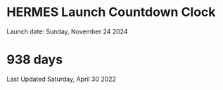 # HERMES Launch Countdown Clock

Launch date: Sunday, November 24 2024
# 938 days

Last Updated Saturday, April 30 2022